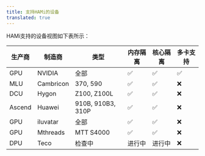 ```yaml
---
title: 支持HAMi的设备
translated: true
---
```


HAMi支持的设备视图如下表所示：

| 生产商      | 制造商     | 类型        | 内存隔离       | 核心隔离       | 多卡支持         |
|-------------|------------|-------------|-----------|---------------|-------------------|
| GPU         | NVIDIA     | 全部        | ✅              | ✅            | ✅                |
| MLU         | Cambricon  | 370, 590    | ✅              | ✅            | ❌                |
| DCU         | Hygon      | Z100, Z100L | ✅              | ✅            | ❌                |
| Ascend      | Huawei     | 910B, 910B3, 310P  | ✅              | ✅            | ❌                |
| GPU         | iluvatar   | 全部        | ✅              | ✅            | ❌                |
| GPU         | Mthreads   | MTT S4000   | ✅              | ✅            | ❌                |
| DPU         | Teco       | 检查中      | 进行中         | 进行中        | ❌                |